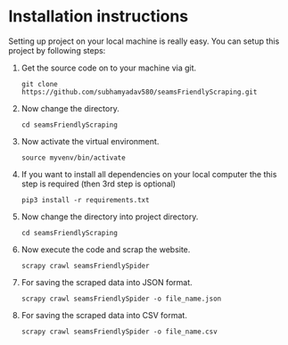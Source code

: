 # Installation instructions

Setting up project on your local machine is really easy. You can setup this project by following steps:

1. Get the source code on to your machine via git.

    ```git clone https://github.com/subhamyadav580/seamsFriendlyScraping.git```


2. Now change the directory.

    ```cd seamsFriendlyScraping```

3. Now activate the virtual environment.

    ```source myvenv/bin/activate```

4. If you want to install all dependencies on your local computer the this step is required (then 3rd step is optional)

    ```pip3 install -r requirements.txt```

5. Now change the directory into project directory.

    ```cd seamsFriendlyScraping```

6. Now execute the code and scrap the website.

    ```scrapy crawl seamsFriendlySpider```

7. For saving the scraped data into JSON format.

    ```scrapy crawl seamsFriendlySpider -o file_name.json```

8. For saving the scraped data into CSV format.

    ```scrapy crawl seamsFriendlySpider -o file_name.csv```